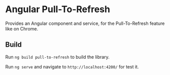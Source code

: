 # Angular Pull-To-Refresh

Provides an Angular component and service, for the Pull-To-Refresh feature like on Chrome.

## Build

Run `ng build pull-to-refresh` to build the library.

Run `ng serve` and navigate to `http://localhost:4200/` for test it.

